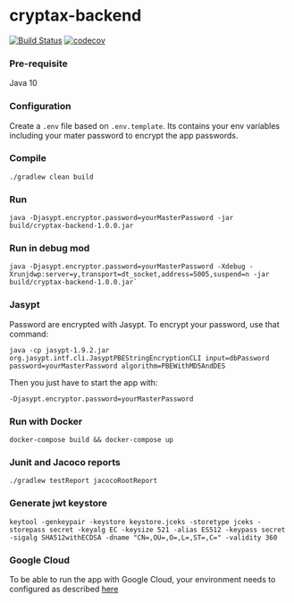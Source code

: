 # cryptax-backend

[![Build Status](https://travis-ci.org/cryptax-org/cryptax-backend.svg?branch=master)](https://travis-ci.org/cryptax-org/cryptax-backend) 
[![codecov](https://codecov.io/gh/cryptax-org/cryptax-backend/branch/master/graph/badge.svg)](https://codecov.io/gh/cryptax-org/cryptax-backend)

### Pre-requisite

Java 10

### Configuration

Create a `.env` file based on `.env.template`. Its contains your env variables including your mater password to encrypt the app passwords.

### Compile

```
./gradlew clean build
```

### Run

```
java -Djasypt.encryptor.password=yourMasterPassword -jar build/cryptax-backend-1.0.0.jar
```

### Run in debug mod

```
java -Djasypt.encryptor.password=yourMasterPassword -Xdebug -Xrunjdwp:server=y,transport=dt_socket,address=5005,suspend=n -jar build/cryptax-backend-1.0.0.jar`
```

### Jasypt

Password are encrypted with Jasypt. To encrypt your password, use that command:

```
java -cp jasypt-1.9.2.jar org.jasypt.intf.cli.JasyptPBEStringEncryptionCLI input=dbPassword password=yourMasterPassword algorithm=PBEWithMD5AndDES
```

Then you just have to start the app with:

```
-Djasypt.encryptor.password=yourMasterPassword
```

### Run with Docker

```
docker-compose build && docker-compose up
```

### Junit and Jacoco reports

```
./gradlew testReport jacocoRootReport
```

### Generate jwt keystore

```
keytool -genkeypair -keystore keystore.jceks -storetype jceks -storepass secret -keyalg EC -keysize 521 -alias ES512 -keypass secret -sigalg SHA512withECDSA -dname "CN=,OU=,O=,L=,ST=,C=" -validity 360
```

### Google Cloud

To be able to run the app with Google Cloud, your environment needs to configured as described [here](https://cloud.google.com/docs/authentication/production)
